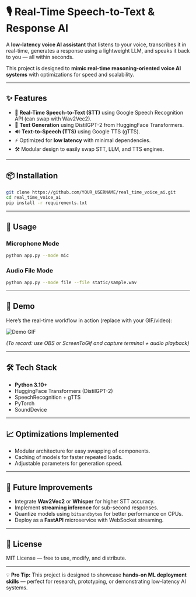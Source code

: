 # 🎙 Real-Time Speech-to-Text & Response AI

A **low-latency voice AI assistant** that listens to your voice, transcribes it in real-time, generates a response using a lightweight LLM, and speaks it back to you — all within seconds.

This project is designed to **mimic real-time reasoning-oriented voice AI systems** with optimizations for speed and scalability.

---

## ✨ Features
- 🎤 **Real-Time Speech-to-Text (STT)** using Google Speech Recognition API (can swap with Wav2Vec2).
- 🤖 **Text Generation** using DistilGPT-2 from HuggingFace Transformers.
- 🔊 **Text-to-Speech (TTS)** using Google TTS (gTTS).
- ⚡ Optimized for **low latency** with minimal dependencies.
- 🛠 Modular design to easily swap STT, LLM, and TTS engines.

---

## 📦 Installation
```bash
git clone https://github.com/YOUR_USERNAME/real_time_voice_ai.git
cd real_time_voice_ai
pip install -r requirements.txt
```

---

## 🚀 Usage

### **Microphone Mode**
```bash
python app.py --mode mic
```

### **Audio File Mode**
```bash
python app.py --mode file --file static/sample.wav
```

---

## 🎥 Demo
Here’s the real-time workflow in action (replace with your GIF/video):

![Demo GIF](demo.gif)

*(To record: use OBS or ScreenToGif and capture terminal + audio playback)*

---

## 🛠 Tech Stack
- **Python 3.10+**
- HuggingFace Transformers (DistilGPT-2)
- SpeechRecognition + gTTS
- PyTorch
- SoundDevice

---

## 📈 Optimizations Implemented
- Modular architecture for easy swapping of components.
- Caching of models for faster repeated loads.
- Adjustable parameters for generation speed.

---

## 🚀 Future Improvements
- Integrate **Wav2Vec2** or **Whisper** for higher STT accuracy.
- Implement **streaming inference** for sub-second responses.
- Quantize models using `bitsandbytes` for better performance on CPUs.
- Deploy as a **FastAPI** microservice with WebSocket streaming.

---

## 📜 License
MIT License — free to use, modify, and distribute.

---

💡 **Pro Tip:** This project is designed to showcase **hands-on ML deployment skills** — perfect for research, prototyping, or demonstrating low-latency AI systems.